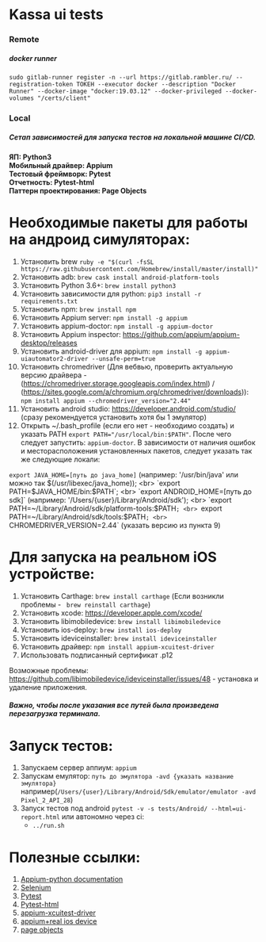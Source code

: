  Kassa ui tests
===================================================================================================


### Remote
##### docker runner
```
sudo gitlab-runner register -n --url https://gitlab.rambler.ru/ --registration-token ТОКЕН --executor docker --description "Docker Runner" --docker-image "docker:19.03.12" --docker-privileged --docker-volumes "/certs/client"
```


### Local
##### Сетап зависимостей для запуска тестов на локальной машине CI/CD.
<b>ЯП: Python3</b><br>
<b>Мобильный драйвер: Appium</b><br>
<b>Тестовый фреймворк: Pytest</b><br>
<b>Отчетность: Pytest-html</b><br>
<b>Паттерн проектирования: Page Objects</b><br>

# Необходимые пакеты для работы на андроид симуляторах:
1. Установить brew `ruby -e "$(curl -fsSL https://raw.githubusercontent.com/Homebrew/install/master/install)"`
2. Установить adb: `brew cask install android-platform-tools`
3. Установить Python 3.6+: `brew install python3`
4. Установить зависимости для python: `pip3 install -r requirements.txt`
5. Установить npm: `brew install npm`
6. Установить Appium server: `npm install -g appium`
7. Установить appium-doctor: `npm install -g appium-doctor` 
8. Установить Appium inspector: https://github.com/appium/appium-desktop/releases
9. Установить android-driver для appium: `npm install -g appium-uiautomator2-driver --unsafe-perm=true`
10. Установить chromedriver (Для вебвью, проверить актуальную версию драйвера - (https://chromedriver.storage.googleapis.com/index.html) / (https://sites.google.com/a/chromium.org/chromedriver/downloads)): `npm install appium --chromedriver_version="2.44"`
11. Установить android studio: https://developer.android.com/studio/ (сразу рекомендуется установить хотя бы 1 эмулятор)
12. Открыть ~/.bash_profile (если его нет - необходимо создать) и указать PATH `export PATH="/usr/local/bin:$PATH"`. 
После чего следует запустить: `appium-doctor`. В зависимости от наличия ошибок и месторасположения установленных пакетов, следует указать так же следующие локали:

`export JAVA_HOME=[путь до java_home]` (например: '/usr/bin/java' или можно так $(/usr/libexec/java_home));
<br>
`export PATH=$JAVA_HOME/bin:$PATH`;
<br>
`export ANDROID_HOME=[путь до sdk]` (например: '/Users/{user}/Library/Android/sdk');
<br>
`export PATH=~/Library/Android/sdk/platform-tools:$PATH`;
<br>
`export PATH=~/Library/Android/sdk/tools:$PATH`;
<br>
`CHROMEDRIVER_VERSION=2.44` (указать версию из пункта 9)

# Для запуска на реальном iOS устройстве:
1. Установить Carthage: `brew install carthage` (Если возникли проблемы - ` brew reinstall carthage`)
2. Установить xcode: https://developer.apple.com/xcode/
3. Установить libimobiledevice: `brew install libimobiledevice`
4. Установить ios-deploy: `brew install ios-deploy`
5. Установить ideviceinstaller: `brew install ideviceinstaller`
6. Установить драйвер: `npm install appium-xcuitest-driver`
7. Использовать подписанный сертификат .p12

Возможные проблемы:
https://github.com/libimobiledevice/ideviceinstaller/issues/48 - установка и удаление приложения.
##### Важно, чтобы после указания все путей была произведена перезагрузка терминала.

# Запуск тестов:
1. Запускаем сервер аппиум: `appium`
2. Запускам емулятор: `путь до эмулятора -avd {указать название эмулятора}` например(`/Users/{user}/Library/Android/Sdk/emulator/emulator -avd Pixel_2_API_28`)
2. Запуск тестов под android `pytest -v -s tests/Android/ --html=ui-report.html` или автономно через ci:
    * `../run.sh`

# Полезные ссылки:
1. [Appium-python documentation](https://github.com/appium/python-client)
2. [Selenium](https://selenium-python.readthedocs.io/api.html#)
3. [Pytest](https://docs.pytest.org/en/)
4. [Pytest-html](https://github.com/pytest-dev/pytest-html)
5. [appium-xcuitest-driver](https://github.com/appium/appium-xcuitest-driver/blob/master/docs/real-device-config.md)
6. [appium+real ios device](https://medium.com/@yash3x/appium-xcuitest-on-real-ios-devices-bd1ebe0dea55)
7. [page objects](https://selenium-python.readthedocs.io/page-objects.html)

